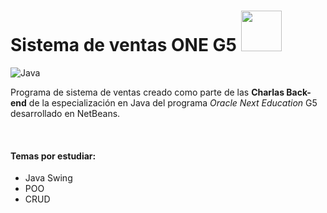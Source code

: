 # Sistema de ventas ONE G5 <img height="65" src="https://media.giphy.com/media/8cMMs939wIlDWO8pB7/giphy.gif"/>
![Java](https://img.shields.io/badge/java-%23ED8B00.svg?style=for-the-badge&logo=java&logoColor=white)

Programa de sistema de ventas creado como parte de las **Charlas Back-end** de la especialización en Java del programa *Oracle Next Education* G5 desarrollado en NetBeans.

<br>

#### Temas por estudiar:

- Java Swing
- POO
- CRUD

<br>

<br>


<br>

